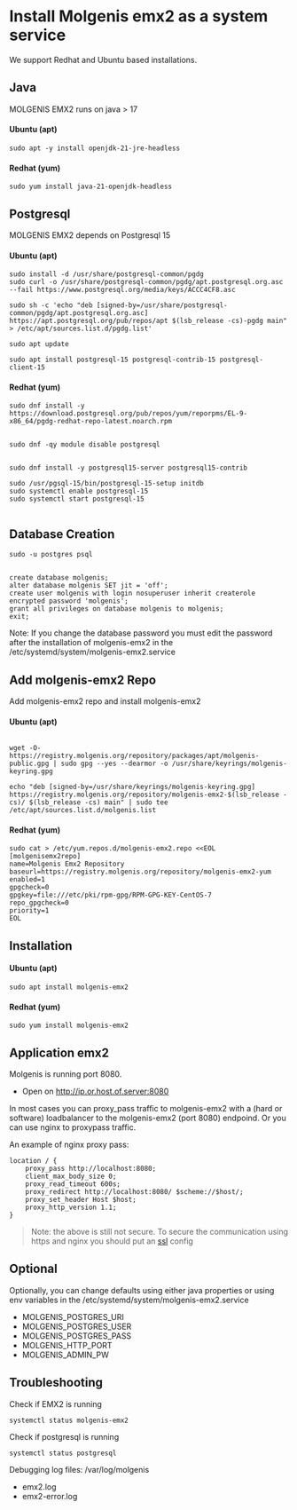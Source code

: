 
# Install Molgenis emx2 as a system service 
We support Redhat and Ubuntu based installations.


## Java 

MOLGENIS EMX2 runs on java > 17
<!-- tabs:start -->

#### **Ubuntu (apt)**
```console
sudo apt -y install openjdk-21-jre-headless
```

#### **Redhat (yum)**

```console
sudo yum install java-21-openjdk-headless

```
<!-- tabs:end -->


## Postgresql 


MOLGENIS EMX2 depends on Postgresql 15

<!-- tabs:start -->

#### **Ubuntu (apt)**
```console
sudo install -d /usr/share/postgresql-common/pgdg
sudo curl -o /usr/share/postgresql-common/pgdg/apt.postgresql.org.asc --fail https://www.postgresql.org/media/keys/ACCC4CF8.asc

sudo sh -c 'echo "deb [signed-by=/usr/share/postgresql-common/pgdg/apt.postgresql.org.asc] https://apt.postgresql.org/pub/repos/apt $(lsb_release -cs)-pgdg main" > /etc/apt/sources.list.d/pgdg.list'

sudo apt update

sudo apt install postgresql-15 postgresql-contrib-15 postgresql-client-15 

```

#### **Redhat (yum)**

```console
sudo dnf install -y https://download.postgresql.org/pub/repos/yum/reporpms/EL-9-x86_64/pgdg-redhat-repo-latest.noarch.rpm


sudo dnf -qy module disable postgresql


sudo dnf install -y postgresql15-server postgresql15-contrib

sudo /usr/pgsql-15/bin/postgresql-15-setup initdb
sudo systemctl enable postgresql-15
sudo systemctl start postgresql-15


```
<!-- tabs:end -->



## Database Creation 

```console
sudo -u postgres psql
```


```console

create database molgenis;
alter database molgenis SET jit = 'off';
create user molgenis with login nosuperuser inherit createrole encrypted password 'molgenis';
grant all privileges on database molgenis to molgenis;
exit;

```
Note: 
If you change the database password you must edit the password after the installation of molgenis-emx2 in the /etc/systemd/system/molgenis-emx2.service





## Add molgenis-emx2 Repo


Add molgenis-emx2 repo and install molgenis-emx2
<!-- tabs:start -->

#### **Ubuntu (apt)**
```console

wget -O- https://registry.molgenis.org/repository/packages/apt/molgenis-public.gpg | sudo gpg --yes --dearmor -o /usr/share/keyrings/molgenis-keyring.gpg

echo "deb [signed-by=/usr/share/keyrings/molgenis-keyring.gpg] https://registry.molgenis.org/repository/molgenis-emx2-$(lsb_release -cs)/ $(lsb_release -cs) main" | sudo tee /etc/apt/sources.list.d/molgenis.list

```

#### **Redhat (yum)**

```console
sudo cat > /etc/yum.repos.d/molgenis-emx2.repo <<EOL
[molgenisemx2repo]
name=Molgenis Emx2 Repository
baseurl=https://registry.molgenis.org/repository/molgenis-emx2-yum
enabled=1
gpgcheck=0
gpgkey=file:///etc/pki/rpm-gpg/RPM-GPG-KEY-CentOS-7
repo_gpgcheck=0
priority=1
EOL

```
<!-- tabs:end -->

## Installation


<!-- tabs:start -->

#### **Ubuntu (apt)**
```console
sudo apt install molgenis-emx2 
```

#### **Redhat (yum)**

```console
sudo yum install molgenis-emx2 

```
<!-- tabs:end -->




## Application emx2 

Molgenis is running port 8080. 
* Open on http://ip.or.host.of.server:8080

In most cases you can proxy_pass traffic to molgenis-emx2 with a (hard or software) loadbalancer to the molgenis-emx2 (port 8080) endpoind.
Or you can use nginx to proxypass traffic.

An example of nginx proxy pass:

```nginx
location / {
    proxy_pass http://localhost:8080;
    client_max_body_size 0;
    proxy_read_timeout 600s;
    proxy_redirect http://localhost:8080/ $scheme://$host/;
    proxy_set_header Host $host;
    proxy_http_version 1.1;
}
```

> Note: the above is still not secure. To secure the communication using https and nginx you should put an [ssl](https://www.thesslstore.com/knowledgebase/ssl-install/nginx-ssl-installation/) config 


## Optional
Optionally, you can change defaults using either java properties or using env variables in the /etc/systemd/system/molgenis-emx2.service 

* MOLGENIS_POSTGRES_URI
* MOLGENIS_POSTGRES_USER
* MOLGENIS_POSTGRES_PASS
* MOLGENIS_HTTP_PORT
* MOLGENIS_ADMIN_PW



## Troubleshooting

Check if EMX2 is running

```console
systemctl status molgenis-emx2
```


Check if postgresql is running

```console
systemctl status postgresql
```

Debugging log files:
/var/log/molgenis
 * emx2.log
 * emx2-error.log

